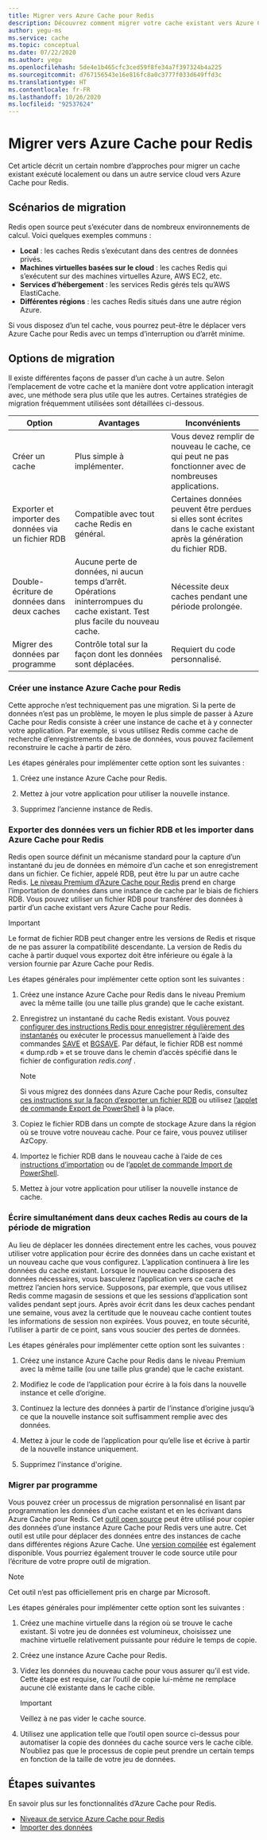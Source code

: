 ```yaml
---
title: Migrer vers Azure Cache pour Redis
description: Découvrez comment migrer votre cache existant vers Azure Cache pour Redis
author: yegu-ms
ms.service: cache
ms.topic: conceptual
ms.date: 07/22/2020
ms.author: yegu
ms.openlocfilehash: 5de4e1b465cfc3ced59f8fe34a7f397324b4a225
ms.sourcegitcommit: d767156543e16e816fc8a0c3777f033d649ffd3c
ms.translationtype: HT
ms.contentlocale: fr-FR
ms.lasthandoff: 10/26/2020
ms.locfileid: "92537624"
---
```

# <a name="migrate-to-azure-cache-for-redis"></a>Migrer vers Azure Cache pour Redis
Cet article décrit un certain nombre d’approches pour migrer un cache existant exécuté localement ou dans un autre service cloud vers Azure Cache pour Redis.

## <a name="migration-scenarios"></a>Scénarios de migration
Redis open source peut s’exécuter dans de nombreux environnements de calcul. Voici quelques exemples communs :

- **Local** : les caches Redis s’exécutant dans des centres de données privés.
- **Machines virtuelles basées sur le cloud** : les caches Redis qui s’exécutent sur des machines virtuelles Azure, AWS EC2, etc.
- **Services d’hébergement** : les services Redis gérés tels qu’AWS ElastiCache.
- **Différentes régions** : les caches Redis situés dans une autre région Azure.

Si vous disposez d’un tel cache, vous pourrez peut-être le déplacer vers Azure Cache pour Redis avec un temps d’interruption ou d’arrêt minime.

## <a name="migration-options"></a>Options de migration

Il existe différentes façons de passer d’un cache à un autre. Selon l’emplacement de votre cache et la manière dont votre application interagit avec, une méthode sera plus utile que les autres. Certaines stratégies de migration fréquemment utilisées sont détaillées ci-dessous.

   | Option       | Avantages | Inconvénients |
   | ------------ | ---------- | ------------- |
   | Créer un cache | Plus simple à implémenter. | Vous devez remplir de nouveau le cache, ce qui peut ne pas fonctionner avec de nombreuses applications. |
   | Exporter et importer des données via un fichier RDB | Compatible avec tout cache Redis en général. | Certaines données peuvent être perdues si elles sont écrites dans le cache existant après la génération du fichier RDB. | 
   | Double-écriture de données dans deux caches | Aucune perte de données, ni aucun temps d’arrêt. Opérations ininterrompues du cache existant. Test plus facile du nouveau cache. | Nécessite deux caches pendant une période prolongée. | 
   | Migrer des données par programme | Contrôle total sur la façon dont les données sont déplacées. | Requiert du code personnalisé. | 

### <a name="create-a-new-azure-cache-for-redis"></a>Créer une instance Azure Cache pour Redis

Cette approche n’est techniquement pas une migration. Si la perte de données n’est pas un problème, le moyen le plus simple de passer à Azure Cache pour Redis consiste à créer une instance de cache et à y connecter votre application. Par exemple, si vous utilisez Redis comme cache de recherche d’enregistrements de base de données, vous pouvez facilement reconstruire le cache à partir de zéro.

Les étapes générales pour implémenter cette option sont les suivantes :

1. Créez une instance Azure Cache pour Redis.

2. Mettez à jour votre application pour utiliser la nouvelle instance.

3. Supprimez l’ancienne instance de Redis.

### <a name="export-data-to-an-rdb-file-and-import-it-into-azure-cache-for-redis"></a>Exporter des données vers un fichier RDB et les importer dans Azure Cache pour Redis

Redis open source définit un mécanisme standard pour la capture d’un instantané du jeu de données en mémoire d’un cache et son enregistrement dans un fichier. Ce fichier, appelé RDB, peut être lu par un autre cache Redis. [Le niveau Premium d’Azure Cache pour Redis](cache-overview.md#service-tiers) prend en charge l’importation de données dans une instance de cache par le biais de fichiers RDB. Vous pouvez utiliser un fichier RDB pour transférer des données à partir d’un cache existant vers Azure Cache pour Redis.

> [!IMPORTANT]
> Le format de fichier RDB peut changer entre les versions de Redis et risque de ne pas assurer la compatibilité descendante. La version de Redis du cache à partir duquel vous exportez doit être inférieure ou égale à la version fournie par Azure Cache pour Redis.
>

Les étapes générales pour implémenter cette option sont les suivantes :

1. Créez une instance Azure Cache pour Redis dans le niveau Premium avec la même taille (ou une taille plus grande) que le cache existant.

2. Enregistrez un instantané du cache Redis existant. Vous pouvez [configurer des instructions Redis pour enregistrer régulièrement des instantanés](https://redis.io/topics/persistence) ou exécuter le processus manuellement à l’aide des commandes [SAVE](https://redis.io/commands/save) et [BGSAVE](https://redis.io/commands/bgsave). Par défaut, le fichier RDB est nommé « dump.rdb » et se trouve dans le chemin d’accès spécifié dans le fichier de configuration *redis.conf* .

    > [!NOTE]
    > Si vous migrez des données dans Azure Cache pour Redis, consultez [ces instructions sur la façon d’exporter un fichier RDB](cache-how-to-import-export-data.md) ou utilisez [l’applet de commande Export de PowerShell](/powershell/module/azurerm.rediscache/export-azurermrediscache?view=azurermps-6.13.0&viewFallbackFrom=azurermps-6.4.0) à la place.
    >

3. Copiez le fichier RDB dans un compte de stockage Azure dans la région où se trouve votre nouveau cache. Pour ce faire, vous pouvez utiliser AzCopy.

4. Importez le fichier RDB dans le nouveau cache à l’aide de ces [instructions d’importation](cache-how-to-import-export-data.md) ou de l’[applet de commande Import de PowerShell](/powershell/module/azurerm.rediscache/import-azurermrediscache?view=azurermps-6.13.0&viewFallbackFrom=azurermps-6.4.0).

5. Mettez à jour votre application pour utiliser la nouvelle instance de cache.

### <a name="write-to-two-redis-caches-simultaneously-during-migration-period"></a>Écrire simultanément dans deux caches Redis au cours de la période de migration

Au lieu de déplacer les données directement entre les caches, vous pouvez utiliser votre application pour écrire des données dans un cache existant et un nouveau cache que vous configurez. L’application continuera à lire les données du cache existant. Lorsque le nouveau cache disposera des données nécessaires, vous basculerez l’application vers ce cache et mettrez l’ancien hors service. Supposons, par exemple, que vous utilisez Redis comme magasin de sessions et que les sessions d’application sont valides pendant sept jours. Après avoir écrit dans les deux caches pendant une semaine, vous avez la certitude que le nouveau cache contient toutes les informations de session non expirées. Vous pouvez, en toute sécurité, l’utiliser à partir de ce point, sans vous soucier des pertes de données.

Les étapes générales pour implémenter cette option sont les suivantes :

1. Créez une instance Azure Cache pour Redis dans le niveau Premium avec la même taille (ou une taille plus grande) que le cache existant.

2. Modifiez le code de l’application pour écrire à la fois dans la nouvelle instance et celle d’origine.

3. Continuez la lecture des données à partir de l’instance d’origine jusqu’à ce que la nouvelle instance soit suffisamment remplie avec des données.

4. Mettez à jour le code de l’application pour qu’elle lise et écrive à partir de la nouvelle instance uniquement.

5. Supprimez l'instance d'origine.

### <a name="migrate-programmatically"></a>Migrer par programme

Vous pouvez créer un processus de migration personnalisé en lisant par programmation les données d’un cache existant et en les écrivant dans Azure Cache pour Redis. Cet [outil open source](https://github.com/deepakverma/redis-copy) peut être utilisé pour copier des données d’une instance Azure Cache pour Redis vers une autre. Cet outil est utile pour déplacer des données entre des instances de cache dans différentes régions Azure Cache. Une [version compilée](https://github.com/deepakverma/redis-copy/releases/download/alpha/Release.zip) est également disponible. Vous pourriez également trouver le code source utile pour l’écriture de votre propre outil de migration.

> [!NOTE]
> Cet outil n’est pas officiellement pris en charge par Microsoft. 
>

Les étapes générales pour implémenter cette option sont les suivantes :

1. Créez une machine virtuelle dans la région où se trouve le cache existant. Si votre jeu de données est volumineux, choisissez une machine virtuelle relativement puissante pour réduire le temps de copie.

2. Créez une instance Azure Cache pour Redis.

3. Videz les données du nouveau cache pour vous assurer qu’il est vide. Cette étape est requise, car l’outil de copie lui-même ne remplace aucune clé existante dans le cache cible.

    > [!IMPORTANT]
    > Veillez à ne pas vider le cache source.
    >

4. Utilisez une application telle que l’outil open source ci-dessus pour automatiser la copie des données du cache source vers le cache cible. N’oubliez pas que le processus de copie peut prendre un certain temps en fonction de la taille de votre jeu de données.

## <a name="next-steps"></a>Étapes suivantes
En savoir plus sur les fonctionnalités d’Azure Cache pour Redis.

* [Niveaux de service Azure Cache pour Redis](cache-overview.md#service-tiers)
* [Importer des données](cache-how-to-import-export-data.md#import)